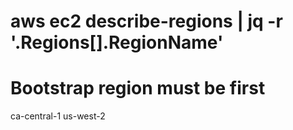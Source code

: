 # aws ec2 describe-regions | jq -r '.Regions[].RegionName'
# Bootstrap region must be first
ca-central-1
us-west-2